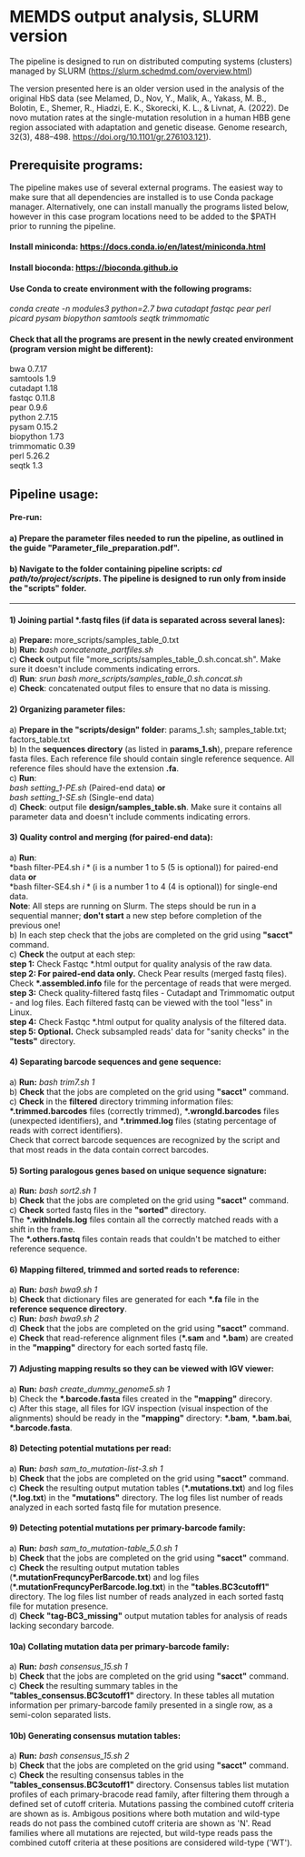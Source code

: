 
# MEMDS output analysis, SLURM version

The pipeline is designed to run on distributed computing systems (clusters) managed by SLURM
(https://slurm.schedmd.com/overview.html)

The version presented here is an older version used in the analysis of the original HbS data (see Melamed, D., Nov, Y., Malik, A., Yakass, M. B., Bolotin, E., Shemer, R., Hiadzi, E. K., Skorecki, K. L., & Livnat, A. (2022). De novo mutation rates at the single-mutation resolution in a human HBB gene region associated with adaptation and genetic disease. Genome research, 32(3), 488–498. https://doi.org/10.1101/gr.276103.121).

## Prerequisite programs:
The pipeline makes use of several external programs. The easiest way to make sure that all dependencies are installed is to use Conda package manager. Alternatively, one can install manually the programs listed below, however in this case program locations need to be added to the $PATH prior to running the pipeline.

#### Install miniconda: https://docs.conda.io/en/latest/miniconda.html
#### Install bioconda: https://bioconda.github.io

#### Use Conda to create environment with the following programs:
*conda create -n modules3  python=2.7  bwa cutadapt fastqc pear perl picard pysam biopython samtools seqtk trimmomatic*

#### Check that all the programs are present in the newly created environment (program version might be different):
bwa  0.7.17\
samtools 1.9\
cutadapt 1.18\
fastqc 0.11.8\
pear 0.9.6\
python 2.7.15\
pysam 0.15.2\
biopython 1.73\
trimmomatic 0.39\
perl 5.26.2\
seqtk 1.3

## Pipeline usage:
#### Pre-run:
#### a) Prepare the parameter files needed to run the pipeline, as outlined in the guide **"Parameter_file_preparation.pdf"**.
#### b) Navigate to the folder containing pipeline scripts: *cd path/to/project/scripts*. The pipeline is designed to run only from inside the "scripts" folder.
-------
#### 1) Joining partial \*.fastq files (if data is separated across several lanes):
a) **Prepare:** more_scripts/samples_table_0.txt\
b) **Run:** *bash concatenate_partfiles.sh*\
c) **Check** output file "more_scripts/samples_table_0.sh.concat.sh". Make sure it doesn't include comments indicating errors.\
d) **Run**: *srun bash more_scripts/samples_table_0.sh.concat.sh*\
e) **Check**: concatenated output files to ensure that no data is missing.

#### 2) Organizing parameter files:
a) **Prepare in the "scripts/design" folder**: params_1.sh; samples_table.txt; factors_table.txt\
b) In the **sequences directory** (as listed in **params_1.sh**), prepare reference fasta files. Each reference file should contain single reference sequence. All reference files should have the extension **.fa**.\
c) **Run**: \
   *bash setting_1-PE.sh* (Paired-end data) **or**\
   *bash setting_1-SE.sh* (Single-end data)\
d) **Check**: output file **design/samples_table.sh**. Make sure it contains all parameter data and doesn't include comments indicating errors.

#### 3) Quality control and merging (for paired-end data):
a) **Run**: \
    *bash filter-PE4.sh $i* ($i is a number 1 to 5 (5 is optional)) for paired-end data **or**\
    *bash filter-SE4.sh $i* ($i is a number 1 to 4 (4 is optional)) for single-end data.\
   **Note**: All steps are running on Slurm. The steps should be run in a sequential manner; **don't start** a new step before completion of the previous one!\
b) In each step check that the jobs are completed on the grid using **"sacct"** command.\
c) **Check** the output at each step:\
   **step 1:** Check Fastqc \*.html output for quality analysis of the raw data.\
   **step 2: For paired-end data only.** Check Pear results (merged fastq files). Check **\*.assembled.info** file for the percentage of reads that were merged.\
   **step 3:** Check quality-filtered fastq files - Cutadapt and Trimmomatic output - and log files. Each filtered fastq can be viewed with the tool "less" in Linux.\
   **step 4:** Check Fastqc \*.html output for quality analysis of the filtered data.\
   **step 5: Optional.** Check subsampled reads' data for "sanity checks" in the **"tests"** directory.

#### 4) Separating barcode sequences and gene sequence:
a) **Run:** *bash trim7.sh 1*\
b) **Check** that the jobs are completed on the grid using **"sacct"** command.\
c) **Check** in the **filtered** directory trimming information files: **\*.trimmed.barcodes** files (correctly trimmed), **\*.wrongId.barcodes** files (unexpected identifiers), and **\*.trimmed.log** files (stating percentage of reads with correct identifiers).\
   Check that correct barcode sequences are recognized by the script and that most reads in the data contain correct barcodes.

#### 5) Sorting paralogous genes based on unique sequence signature:
a) **Run:** *bash sort2.sh 1*\
b) **Check** that the jobs are completed on the grid using **"sacct"** command.\
c) **Check** sorted fastq files in the **"sorted"** directory.\
   The **\*.withIndels.log** files contain all the correctly matched reads with a shift in the frame.\
   The **\*.others.fastq** files contain reads that couldn't be matched to either reference sequence.

#### 6) Mapping filtered, trimmed and sorted reads to reference:
a) **Run:** *bash bwa9.sh 1*\
b) **Check** that dictionary files are generated for each **\*.fa** file in the **reference sequence directory**.\
c) **Run:** *bash bwa9.sh 2*\
d) **Check** that the jobs are completed on the grid using **"sacct"** command.\
e) **Check** that read-reference alignment files (**\*.sam** and **\*.bam**) are created in the **"mapping"** directory for each sorted fastq file.

#### 7) Adjusting mapping results so they can be viewed with IGV viewer:
a) **Run:** *bash create_dummy_genome5.sh 1*\
b) Check the **\*.barcode.fasta** files created in the **"mapping"** direcory.\
c) After this stage, all files for IGV inspection (visual inspection of the alignments) should be ready in the **"mapping"** directory: **\*.bam**, **\*.bam.bai**, **\*.barcode.fasta**.

#### 8) Detecting potential mutations per read:
a) **Run:** *bash sam_to_mutation-list-3.sh 1*\
b) **Check** that the jobs are completed on the grid using **"sacct"** command.\
c) **Check** the resulting output mutation tables (**\*.mutations.txt**) and log files (**\*.log.txt**) in the **"mutations"** directory. The log files list number of reads analyzed in each sorted fastq file for mutation presence.

#### 9) Detecting potential mutations per primary-barcode family:
a) **Run:** *bash sam_to_mutation-table_5.0.sh 1*\
b) **Check** that the jobs are completed on the grid using **"sacct"** command.\
c) **Check** the resulting output mutation tables (**\*.mutationFrequncyPerBarcode.txt**) and log files (**\*.mutationFrequncyPerBarcode.log.txt**) in the **"tables.BC3cutoff1"** directory. The log files list number of reads analyzed in each sorted fastq file for mutation presence.\
d) **Check** **"tag-BC3_missing"** output mutation tables for analysis of reads lacking secondary barcode.

#### 10a) Collating mutation data per primary-barcode family:
a) **Run:** *bash consensus_15.sh 1*\
b) **Check** that the jobs are completed on the grid using **"sacct"** command.\
c) **Check** the resulting summary tables in the **"tables_consensus.BC3cutoff1"** directory. In these tables all mutation information per primary-barcode family presented in a single row, as a semi-colon separated lists.  

#### 10b) Generating consensus mutation tables:
a) **Run:** *bash consensus_15.sh 2*\
b) **Check** that the jobs are completed on the grid using **"sacct"** command.\
c) **Check** the resulting consensus tables in the **"tables_consensus.BC3cutoff1"** directory. Consensus tables list mutation profiles of each primary-bracode read family, after filtering them through a defined set of cutoff criteria. Mutations passing the combined cutoff criteria are shown as is. Ambigous positions where both mutation and wild-type reads do not pass the combined cutoff criteria are shown as 'N'. Read families where all mutations are rejected, but wild-type reads pass the combined cutoff criteria at these positions are considered wild-type ('WT').
